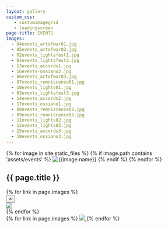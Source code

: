 ```yaml
---
layout: gallery
custom_css:
   - customimagegrid
   - loadingscreen
page-title: EVENTS
images:
  - 04events_artofwar01.jpg
  - 05events_artofwar02.jpg
  - 02events_lightsfest1.jpg
  - 01events_lightsfest2.jpg
  - 13events_accords1.jpg
  - 16events-ossiano2.jpg
  - 06events_artofwar03.jpg
  - 07events_remniscence01.jpg
  - 10events_lights01.jpg
  - 03events_lightsfest3.jpg
  - 14events_accords2.jpg
  - 17events_ossiano1.jpg
  - 08events_remniscence02.jpg
  - 09events_remniscence03.jpg
  - 11events_lights02.jpg
  - 12events_lights03.jpg
  - 15events_accords3.jpg
  - 18events_ossiano3.jpg
---
```

<section class="mobile-photos">
{% for image in site.static_files %}
	{% if image.path contains 'assets/events' %}
		<img src="{{image.path}}" alt="{{image.name}}" id="index{{forloop.index}}" class="mobile-photos mobile-noclick"/>
	{% endif %}
{% endfor %}
</section>
<section id="modal">
	<h1> {{ page.title }} </h1>
	{% for link in page.images %}
	    <div class="modal fade" tabindex="-1" role="dialog" id="index{{forloop.index}}">
		  <div class="modal-dialog modal-lg">
		    <div class="modal-content">
			    <div class="modal-header">
			        <button type="button" class="close" data-dismiss="modal" aria-label="Close"><span aria-hidden="true">&times;</span></button>
			    </div>
				<img src="/assets/events/{{ page.permalink }}{{ link }}" id="{{image.path}}"/>
			</div><!-- /.modal-content -->
		  </div><!-- /.modal-dialog -->
		</div><!-- /.modal -->
	{% endfor %}
</section>
<section id="photos" class ="photos">
{% for link in page.images %}
    <a href="#index{{forloop.index}}" data-toggle="modal" data-target="#index{{forloop.index}}" class="mobile-noclick">
		<img src="/assets/events/{{ page.permalink }}{{ link }}" id="index{{forloop.index}}"/>
	</a>
	{% endfor %}
</section>